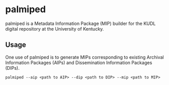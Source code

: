 palmiped
========

palmiped is a Metadata Information Package (MIP) builder for
the KUDL digital repository at the University of Kentucky.

Usage
-----

One use of palmiped is to generate MIPs corresponding to
existing Archival Information Packages (AIPs) and
Dissemination Information Packages (DIPs).

```
palmiped --aip <path to AIP> --dip <path to DIP> --mip <path to MIP>
```
